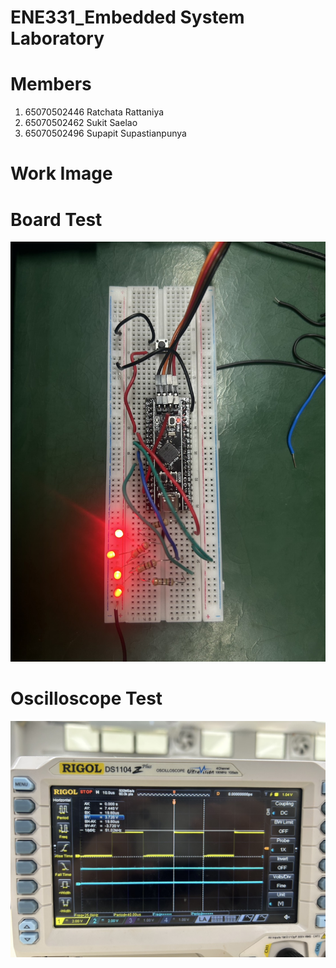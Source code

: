 # ENE331_Embedded System Laboratory

# Members
1. 65070502446 Ratchata Rattaniya
2. 65070502462 Sukit Saelao
3. 65070502496 Supapit Supastianpunya

# Work Image

# Board Test
![Board](S__17391918.jpg)

# Oscilloscope Test
![Oscilloscope](S__17391912.jpg)
